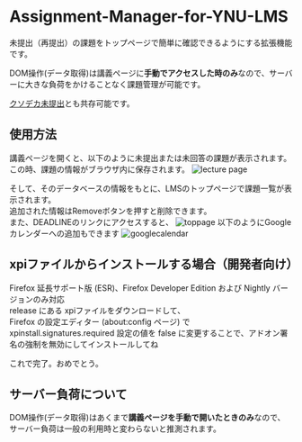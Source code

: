 # Assignment-Manager-for-YNU-LMS

未提出（再提出）の課題をトップページで簡単に確認できるようにする拡張機能です。 
  
DOM操作(データ取得)は講義ページに**手動でアクセスした時のみ**なので、サーバーに大きな負荷をかけることなく課題管理が可能です。  
  
[クソデカ未提出](https://github.com/OhVIton/BigBigNotSubmitted-YNU-LMS-Firefox)とも共存可能です。

## 使用方法
講義ページを開くと、以下のように未提出または未回答の課題が表示されます。  
この時、課題の情報がブラウザ内に保存されます。
![lecture page](images/photo_00.png)
  
そして、そのデータベースの情報をもとに、LMSのトップページで課題一覧が表示されます。  
追加された情報はRemoveボタンを押すと削除できます。  
また、DEADLINEのリンクにアクセスすると、
![toppage](images/photo_01.png)
以下のようにGoogle カレンダーへの追加もできます
![googlecalendar](images/photo_02.png)

## xpiファイルからインストールする場合（開発者向け） 
Firefox 延長サポート版 (ESR)、Firefox Developer Edition および Nightly バージョンのみ対応  
release にある xpiファイルをダウンロードして、  
Firefox の設定エディター (about:config ページ) で xpinstall.signatures.required 設定の値を false に変更することで、アドオン署名の強制を無効にしてインストールしてね

これで完了。おめでとう。  
  
## サーバー負荷について
DOM操作(データ取得)はあくまで**講義ページを手動で開いたときのみ**なので、サーバー負荷は一般の利用時と変わらないと推測されます。  
